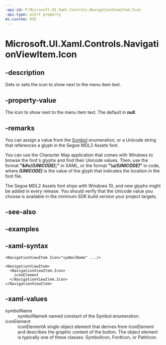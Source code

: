 ```yaml
---
-api-id: P:Microsoft.UI.Xaml.Controls.NavigationViewItem.Icon
-api-type: winrt property
ms.custom: RS5
---
```

<!-- Property syntax.
public IconElement Icon { get;  set; }
-->

# Microsoft.UI.Xaml.Controls.NavigationViewItem.Icon



## -description

Gets or sets the icon to show next to the menu item text.



## -property-value

The icon to show next to the menu item text. The default in **null**.



## -remarks

You can assign a value from the [Symbol](/uwp/api/windows.ui.xaml.controls.symbol) enumeration, or a Unicode string that references a glyph in the Segoe MDL2 Assets font.

You can use the Character Map application that comes with Windows to browse the font's glyphs and find their Unicode values. Then, use the format **"&#x/_(UNICODE)_;"** in XAML, or the format **"\u/_(UNICODE)_"** in code, where **_(UNICODE)_** is the value of the glyph that indicates the location in the font file. 

The Segoe MDL2 Assets font ships with Windows 10, and new glyphs might be added in every release. You should verify that the Unicode value you choose is available in the minimum SDK build version your project targets.



## -see-also



## -examples



## -xaml-syntax

```xaml
<NavigationViewItem Icon="symbolName" .../>
```

```xaml
<NavigationViewItem>
  <NavigationViewItem.Icon>
    iconElement
  </NavigationViewItem.Icon>
</NavigationViewItem>
```



## -xaml-values

<dl><dt>symbolName</dt><dd>symbolNameA named constant of the Symbol enumeration.</dd>
<dt>iconElement</dt><dd>iconElementA single object element that derives from IconElement and describes the graphic content of the button. The object element is typically one of these classes: SymbolIcon, FontIcon, or PathIcon.</dd>
</dl>



